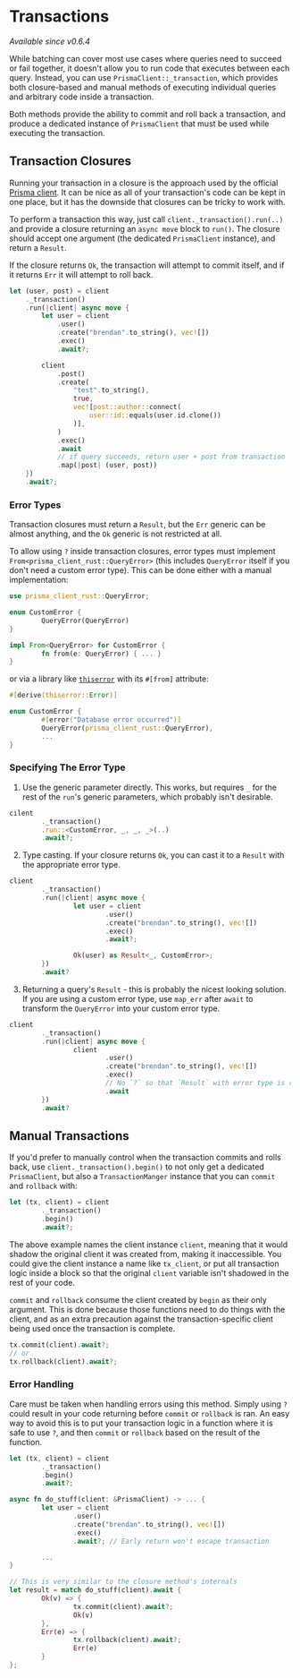 # Transactions

_Available since v0.6.4_

While batching can cover most use cases where queries need to succeed or fail together,
it doesn't allow you to run code that executes between each query.
Instead, you can use `PrismaClient::_transaction`,
which provides both closure-based and manual methods of executing individual queries and arbitrary code inside a transaction.

Both methods provide the ability to commit and roll back a transaction,
and produce a dedicated instance of `PrismaClient` that must be used while executing the transaction.

## Transaction Closures

Running your transaction in a closure is the approach used by the official
[Prisma client](https://www.prisma.io/docs/concepts/components/prisma-client/transactions#interactive-transactions).
It can be nice as all of your transaction's code can be kept in one place,
but it has the downside that closures can be tricky to work with.

To perform a transaction this way,
just call `client._transaction().run(..)`
and provide a closure returning an `async move` block to `run()`.
The closure should accept one argument (the dedicated `PrismaClient` instance),
and return a `Result`.

If the closure returns `Ok`,
the transaction will attempt to commit itself,
and if it returns `Err` it will attempt to roll back.

```rust
let (user, post) = client
	._transaction()
	.run(|client| async move {
		let user = client
			.user()
			.create("brendan".to_string(), vec![])
			.exec()
			.await?;

		client
			.post()
			.create(
				"test".to_string(),
				true,
				vec![post::author::connect(
					user::id::equals(user.id.clone())
				)],
			)
			.exec()
			.await
			// if query succeeds, return user + post from transaction
			.map(|post| (user, post))
	})
	.await?;
```

### Error Types

Transaction closures must return a `Result`,
but the `Err` generic can be almost anything,
and the `Ok` generic is not restricted at all.

To allow using `?` inside transaction closures,
error types must implement `From<prisma_client_rust::QueryError>`
(this includes `QueryError` itself if you don't need a custom error type).
This can be done either with a manual implementation:

```rust
use prisma_client_rust::QueryError;

enum CustomError {
		QueryError(QueryError)
}

impl From<QueryError> for CustomError {
		fn from(e: QueryError) { ... }
}
```

or via a library like [`thiserror`](https://docs.rs/thiserror/latest/thiserror/) with its `#[from]` attribute:

```rust
#[derive(thiserror::Error)]

enum CustomError {
		#[error("Database error occurred")]
		QueryError(prisma_client_rust::QueryError),
		...
}
```

### Specifying The Error Type

1. Use the generic parameter directly. This works,
but requires `_` for the rest of the `run`'s generic parameters,
which probably isn't desirable.

```rust
cilent
		._transaction()
		.run::<CustomError, _, _, _>(..)
		.await?;
```
2. Type casting. If your closure returns `Ok`,
you can cast it to a `Result` with the appropriate error type.

```rust
client
		._transaction()
		.run(|client| async move {
				let user = client
						.user()
						.create("brendan".to_string(), vec![])
						.exec()
						.await?;

				Ok(user) as Result<_, CustomError>;
		})
		.await?
```

3. Returning a query's `Result` -
this is probably the nicest looking solution.
If you are using a custom error type,
use `map_err` after `await` to transform the `QueryError` into your custom error type.

```rust
client
		._transaction()
		.run(|client| async move {
				client
						.user()
						.create("brendan".to_string(), vec![])
						.exec()
						// No `?` so that `Result` with error type is returned
						.await
		})
		.await?
```


## Manual Transactions

If you'd prefer to manually control when the transaction commits and rolls back,
use `client._transaction().begin()` to not only get a dedicated `PrismaClient`,
but also a `TransactionManger` instance that you can `commit` and `rollback` with:

```rust
let (tx, client) = client
		._transaction()
		.begin()
		.await?;
```

The above example names the client instance `client`,
meaning that it would shadow the original client it was created from,
making it inaccessible.
You could give the client instance a name like `tx_client`,
or put all transaction logic inside a block so that the original `client` variable
isn't shadowed in the rest of your code.

`commit` and `rollback` consume the client created by `begin` as their only argument.
This is done because those functions need to do things with the client,
and as an extra precaution against the transaction-specific client being used once the transaction is complete.

```rust
tx.commit(client).await?;
// or 
tx.rollback(client).await?;
```


### Error Handling

Care must be taken when handling errors using this method.
Simply using `?` could result in your code returning before `commit` or `rollback` is ran.
An easy way to avoid this is to put your transaction logic in a function where it is safe to use `?`,
and then `commit` or `rollback` based on the result of the function.
```rust
let (tx, client) = client
		._transaction()
		.begin()
		.await?;

async fn do_stuff(client: &PrismaClient) -> ... {
		let user = client
				.user()
				.create("brendan".to_string(), vec![])
				.exec()
				.await?; // Early return won't escape transaction

		...
}

// This is very similar to the closure method's internals
let result = match do_stuff(client).await {
		Ok(v) => {
				tx.commit(client).await?;
				Ok(v)
		},
		Err(e) => {
				tx.rollback(client).await?;
				Err(e)
		}
};
```
